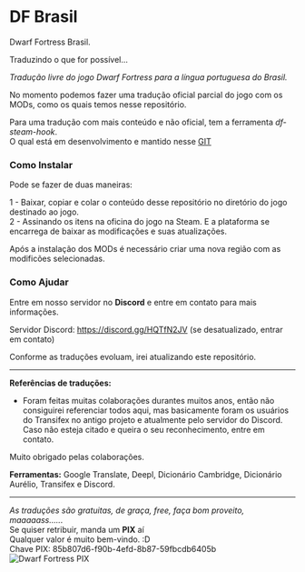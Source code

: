# DF Brasil
Dwarf Fortress Brasil.

Traduzindo o que for possível...

_Tradução livre do jogo Dwarf Fortress para a língua portuguesa do Brasil._

No momento podemos fazer uma tradução oficial parcial do jogo com os MODs, como os quais temos nesse repositório.

Para uma tradução com mais conteúdo e não oficial, tem a ferramenta _df-steam-hook_.<br>
O qual está em desenvolvimento e mantido nesse [GIT](https://github.com/dfint) 


### Como Instalar

Pode se fazer de duas maneiras:

1 - Baixar, copiar e colar o conteúdo desse repositório no diretório do jogo destinado ao jogo.<br>
2 - Assinando os itens na oficina do jogo na Steam. E a plataforma se encarrega de baixar as modificações e suas atualizações.

Após a instalação dos MODs é necessário criar uma nova região com as modificões selecionadas.

### Como Ajudar

Entre em nosso servidor no **Discord** e entre em contato para mais informações.

Servidor Discord: https://discord.gg/HQTfN2JV
(se desatualizado, entrar em contato)

Conforme as traduções evoluam, irei atualizando este repositório.

---

**Referências de traduções:**
- Foram feitas muitas colaborações durantes muitos anos, então não consiguirei referenciar todos aqui, mas basicamente foram os usuários do Transifex no antigo projeto e atualmente pelo servidor do Discord.<br>
Caso não esteja citado e queira o seu reconhecimento, entre em contato.

Muito obrigado pelas colaborações.

**Ferramentas:** Google Translate, Deepl, Dicionário Cambridge, Dicionário Aurélio, Transifex e Discord.

---

_As traduções são gratuitas, de graça, free, faça bom proveito, maaaaass......_<br>
Se quiser retribuir, manda um **PIX** aí<br>
Qualquer valor é muito bem-vindo. :D<br>
Chave PIX: 85b807d6-f90b-4efd-8b87-59fbcdb6405b<br>
![Dwarf Fortress PIX](https://i.ibb.co/028sVfB/Pix-DF-PTBR.png")